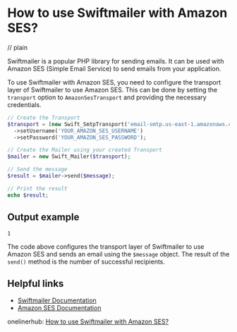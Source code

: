 # How to use Swiftmailer with Amazon SES?
// plain

Swiftmailer is a popular PHP library for sending emails. It can be used with Amazon SES (Simple Email Service) to send emails from your application.

To use Swiftmailer with Amazon SES, you need to configure the transport layer of Swiftmailer to use Amazon SES. This can be done by setting the `transport` option to `AmazonSesTransport` and providing the necessary credentials.

```php
// Create the Transport
$transport = (new Swift_SmtpTransport('email-smtp.us-east-1.amazonaws.com', 587, 'tls'))
  ->setUsername('YOUR_AMAZON_SES_USERNAME')
  ->setPassword('YOUR_AMAZON_SES_PASSWORD');

// Create the Mailer using your created Transport
$mailer = new Swift_Mailer($transport);

// Send the message
$result = $mailer->send($message);

// Print the result
echo $result;
```

## Output example

```
1
```

The code above configures the transport layer of Swiftmailer to use Amazon SES and sends an email using the `$message` object. The result of the `send()` method is the number of successful recipients.

## Helpful links

- [Swiftmailer Documentation](https://swiftmailer.symfony.com/docs/introduction.html)
- [Amazon SES Documentation](https://docs.aws.amazon.com/ses/latest/DeveloperGuide/Welcome.html)

onelinerhub: [How to use Swiftmailer with Amazon SES?](https://onelinerhub.com/php-swiftmailer/how-to-use-swiftmailer-with-amazon-ses)